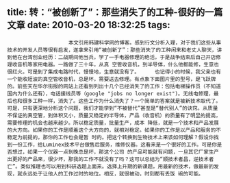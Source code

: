 title: 转：“被创新了”：那些消失了的工种-很好的一篇文章
date: 2010-03-20 18:32:25
tags: 
---


						本文引用韩建科学网的博客。感到行文分析入理，对于我们这些从事技术的开发人员等很有启发，遂拿来引用“被创新了”：那些消失了的工种闲来和老丈人聊天，讲到他在台湾创业经历：二战期间他当兵，学了一手电器修理的绝活，于是战争结束后自己开店修理收音机等家用电器。一路做了三十年，从真 空管收音机，到半导体，什么他都能修，生意也很红火。可是到了集成电路时代，慢慢地，生意就没有了。     也记得小的时候，我父亲也有一个能收短波的真空管收音机，总是坏，需要送去修理。有点象下面图片里的型号，是飞跃牌的。前些天在华尔街报的网站上还看到列出十几个已经消失了的工作：包括电梯操作员（不知道国内为什么还有），电话接线员等（google "jobs no longer exist")。无线电修理，最后也和很多工种一样，消失了。这些工作为什么消失了？一个简单的答案就是被新技术取代了。可是，只有更深地分析这个问题，我们才能学到“不被替代”甚至是“替代别人”的诀窍。从质量不保证的真空管，到体积又小，质量又稳定的半导体，产品（收音机）的质量有了明显的提高，需要修理的机会也越来越少。所以稳定质量，批量生产，成本 降低，就是一个技术和产品发展的大方向。如果你的工作是顺着这个大方向的，就相对稳定。如果你的工作是以产品和服务的不稳定为前提的，那你的工作也会是暂 时的。把这个转换到生物技术上来该如何理解？假设你找到一份工作，给Luminex技术平台做售后服务，维修仪器。这看来是一个很好的工作。可是你是否想过，如果一个仪器一点到晚总是坏，那这个公司 的产品可能就有问题，一旦其它厂家生产出更好的产品来，很少坏，那我的工作不就没有了吗？这可以总结为“顺技术者昌，逆技术者亡”。类似推理也可以用到科研选题上面来。选择上升期的新课题，用最新的技术，做最新的发现，就永远处于让他人的工作过时的地位。相反，就很被动，时刻都有丢饭 碗的可能。                                    